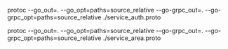 protoc --go_out=. --go_opt=paths=source_relative --go-grpc_out=. --go-grpc_opt=paths=source_relative ./service_auth.proto


protoc --go_out=. --go_opt=paths=source_relative --go-grpc_out=. --go-grpc_opt=paths=source_relative ./service_area.proto